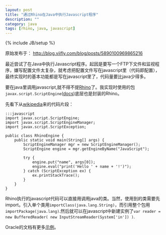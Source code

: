 ```yaml
---
layout: post
title: "通过Rhino在Java中执行Javascript程序"
description: ""
category: java
tags: [rhino, java, javascript]
---
```

{% include JB/setup %}

原始发布于： http://blog.viifly.com/blog/posts/5890100969865216

最近尝试了在Java中执行Javascript程序。起因是要写一个FTP下文件和监视程序，嫌写配置文件太复杂，就考虑把配置文件写在javascript里（代码即配置），最终实现时的基本功能都是写在javascript里了，代码量要比java少得多。

要在java里调用javascript,就不得不提[Rhino][1]了。我实现时使用的包`javax.script.ScriptEngine`([docs][2])底层也是封装的Rhino。


先看下从[wikipedia][3]来的代码片段：

    :::javascript
    import javax.script.ScriptEngine;
    import javax.script.ScriptEngineManager;
    import javax.script.ScriptException;
    
    public class RhinoEngine {
        public static void main(String[] args) {
            ScriptEngineManager mgr = new ScriptEngineManager();
            ScriptEngine engine = mgr.getEngineByName("JavaScript");
        
            try {
                engine.put("name", args[0]);
                engine.eval("print('Hello ' + name + '!')");
            } catch (ScriptException ex) {
                ex.printStackTrace();
            }    
        }
    }

Rhino执行的javascript代码可以直接用调用java的类。当然，使用到的类需要先import。引入单个类用`importClass(java.lang.String)`，而引用整个包用`importPackage(java.lang)`.然后就可以在javascript中新建实例了`var reader = new BufferedReader( new InputStreamReader(System['in']) )`.

Oracle的文档有更多[示例][4]。

  [1]: https://developer.mozilla.org/en-US/docs/Rhino
  [2]: http://docs.oracle.com/javase/7/docs/api/index.html?javax/script/ScriptEngine.html
  [3]: http://en.wikipedia.org/wiki/Rhino_%28JavaScript_engine%29
  [4]: http://docs.oracle.com/javase/7/docs/technotes/guides/scripting/programmer_guide/


